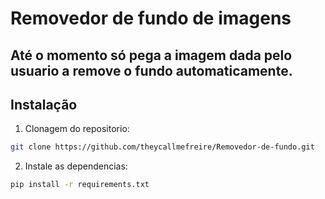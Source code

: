 # Removedor de fundo de imagens
 Até o momento só pega a imagem dada pelo usuario a remove o fundo automaticamente.
---
## Instalação
1. Clonagem do repositorio:
```bash
git clone https://github.com/theycallmefreire/Removedor-de-fundo.git
```
2. Instale as dependencias:
```bash
pip install -r requirements.txt
```
